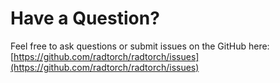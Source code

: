 # Have a Question?

Feel free to ask questions or submit issues on the GitHub here: [https://github.com/radtorch/radtorch/issues](https://github.com/radtorch/radtorch/issues)
